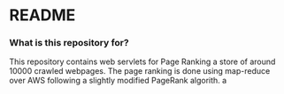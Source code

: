 # README #

### What is this repository for? ###
This repository contains web servlets for Page Ranking a store of around 10000 crawled webpages. The page ranking is done using map-reduce over AWS following a slightly modified PageRank algorith.
 a